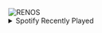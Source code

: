 <div align="justify">
<picture>
    <source media="(prefers-color-scheme: dark)" srcset="https://i.ibb.co/PwGJkLx/output-gif.gif">
    <source media="(prefers-color-scheme: light)" srcset="https://i.ibb.co/PwGJkLx/output-gif.gif">
    <img alt="RENOS" src="https://i.ibb.co/PwGJkLx/output-gif.gif">
</picture>
<details>
<summary>Spotify Recently Played</summary>
<img src="https://spotify-recently-played-readme.vercel.app/api?user=31d6d6zerc5ct6kck32na2ozsqf4&unique=1&width=400" alt="Spotify" />
</details>
</div>

<!-- Image deletion URL: https://ibb.co/D5fmdJ4/ca732d0014d49926346336fadf4c197d -->